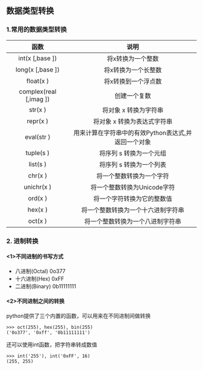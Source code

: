 ## 数据类型转换

### 1.常用的数据类型转换

|函数|说明|
|:----:|:----:|
|int(x [,base ])         |将x转换为一个整数|
|long(x [,base ])        |将x转换为一个长整数|
|float(x )               |将x转换到一个浮点数|
|complex(real [,imag ])  |创建一个复数|
|str(x )                 |将对象 x 转换为字符串|
|repr(x )                |将对象 x 转换为表达式字符串|
|eval(str )              |用来计算在字符串中的有效Python表达式,并返回一个对象|
|tuple(s )               |将序列 s 转换为一个元组|
|list(s )                |将序列 s 转换为一个列表|
|chr(x )                 |将一个整数转换为一个字符|
|unichr(x )              |将一个整数转换为Unicode字符|
|ord(x )                 |将一个字符转换为它的整数值|
|hex(x )                 |将一个整数转换为一个十六进制字符串|
|oct(x )                 |将一个整数转换为一个八进制字符串|

### 2. 进制转换

#### <1>不同进制的书写方式
* 八进制(Octal) 0o377
* 十六进制(Hex) 0xFF
* 二进制(Binary) 0b11111111

#### <2>不同进制之间的转换

python提供了三个内置的函数，可以用来在不同进制间做转换


```
>>> oct(255), hex(255), bin(255)
('0o377', '0xff', '0b11111111')
```

还可以使用int函数，把字符串转成数值
```
>>> int('255'), int('0xFF', 16)
(255, 255)
```